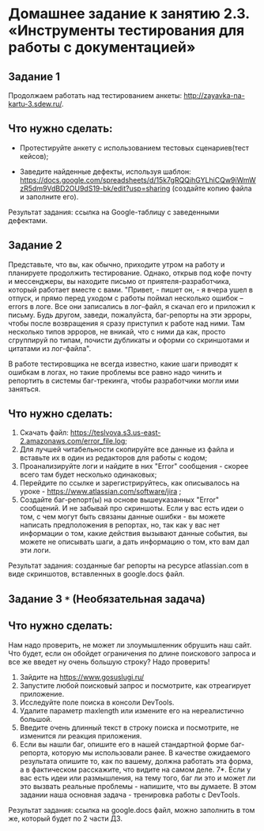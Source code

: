 # Домашнее задание к занятию 2.3. «Инструменты тестирования для работы с документацией»

## Задание 1
Продолжаем работать над тестированием анкеты: http://zayavka-na-kartu-3.sdew.ru/. 

## Что нужно сделать:
* Протестируйте анкету с использованием тестовых сценариев(тест кейсов);

* Заведите найденные дефекты, используя шаблон: https://docs.google.com/spreadsheets/d/15k7gRQQihGYLhiCQw9iWmWzR5dm9VdBD2OU9dS19-bk/edit?usp=sharing
(создайте копию файла и заполните его).

Результат задания: ссылка на Google-таблицу с заведенными дефектами. 


## Задание 2

Представьте, что вы, как обычно, приходите утром на работу и планируете продолжить тестирование. Однако, открыв под кофе почту и мессенджеры, вы находите письмо от приятеля-разработчика, который работает вместе с вами. "Привет, - пишет он, - я вчера ушел в отпуск, и прямо перед уходом с работы поймал несколько ошибок – errors в логе. Все они записались в лог-файл, я скачал его и приложил к письму. Будь другом, заведи, пожалуйста, баг-репорты на эти эрроры, чтобы после возвращения я сразу приступил к работе над ними. Там несколько типов эрроров, не вникай, что с ними да как, просто сгруппируй по типам, почисти дубликаты и оформи со скриншотами и цитатами из лог-файла".

В работе тестировщика не всегда известно, какие шаги приводят к ошибкам в логах, но такие проблемы все равно надо чинить и репортить в системы баг-трекинга, чтобы разработчики могли ими заняться.

## Что нужно сделать:
1. Скачать файл: https://teslvova.s3.us-east-2.amazonaws.com/error_file.log;
2. Для лучшей читабельности скопируйте все данные из файла и вставьте их в один из редакторов для работы с кодом;
3. Проанализируйте логи и найдите в них "Error" сообщения - скорее всего там будет несколько одинаковых;
4. Перейдите по ссылке и зарегистрируйтесь, как описывалось на уроке - https://www.atlassian.com/software/jira ;
5. Создайте баг-репорт(ы) на основе вышеуказанных "Error" сообщений. И не забывай про скриншоты. Если у вас есть идеи о том, с чем могут быть связаны данные ошибки - вы можете написать предположения в репортах, но, так как у вас нет информации о том, какие действия вызывают данные события, вы можете не описывать шаги, а дать информацию о том, кто вам дал эти логи.

Результат задания: созданные баг репорты на ресурсе atlassian.com в виде скриншотов, вставленных в google.docs файл.


## Задание 3 `*` (Необязательная задача)

## Что нужно сделать:
Нам надо проверить, не может ли злоумышленник обрушить наш сайт. Что будет, если он обойдет ограничения по длине поискового запроса и все же введет ну очень большую строку? Надо проверить!
1. Зайдите на https://www.gosuslugi.ru/
2. Запустите любой поисковый запрос и посмотрите, как отреагирует приложение.
3. Исследуйте поле поиска в консоли DevTools.
4. Удалите параметр maxlength или измените его на нереалистично большой.
5. Введите очень длинный текст в строку поиска и посмотрите, не изменится ли реакция приложения.
6. Если вы нашли баг, опишите его в нашей стандартной форме баг-репорта, которую мы использовали ранее. В качестве ожидаемого результата опишите то, как по вашему, должна работать эта форма, а в фактическом расскажите, что видите на самом деле. 
7*. Если у вас есть идеи или размышления, на тему того, баг ли это и может ли это вызвать реальные проблемы - напишите, что вы думаете. 
В этом задании наша основная задача - тренировка работы с DevTools.

Результат задания: ссылка на google.docs файл, можно заполнить в том же, который будет по 2 части ДЗ.
